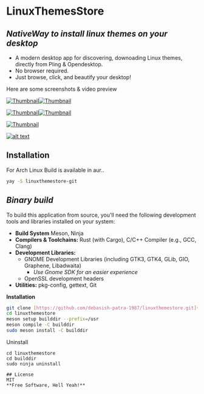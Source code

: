 # LinuxThemesStore
## _NativeWay to install linux themes on your desktop_

-  A modern desktop app for discovering, downoading Linux themes, directly from Pling & Opendesktop.
- No browser required.
- Just browse, click, and beautify your desktop!

Here are some screenshots & video preview

[![Thumbnail](https://i.ibb.co/v64sy4yh/1.png)](https://i.ibb.co/mV5vZ5Z0/1.png)[![Thumbnail](https://i.ibb.co/Xhqqdd8/2.png)](https://i.ibb.co/63kkppB/2.png)

[![Thumbnail](https://i.ibb.co/DfKX8bBj/3.png)](https://i.ibb.co/k2cn9yLP/3.png)[![Thumbnail](https://i.ibb.co/k25gTmCv/4.png)](https://i.ibb.co/s9bv4WYz/4.png)

[![Thumbnail](https://i.ibb.co/V0TK6Sgg/5.png)](https://i.ibb.co/nqjWpc77/5.png)

[![alt text](https://i.ibb.co/V0TK6Sgg/5.png)](https://github.com/debasish-patra-1987/linuxthemestore/raw/refs/heads/main/screenshots/screencastsample.mp4)

## Installation
For Arch Linux Build is available in aur..
```sh
yay -S linuxthemestore-git
```
## _Binary build_

To build this application from source, you'll need the following development tools and libraries installed on your system:
* **Build System** Meson, Ninja
* **Compilers & Toolchains:** Rust (with Cargo), C/C++ Compiler (e.g., GCC, Clang)
* **Development Libraries:**
    * GNOME Development Libraries (including GTK3, GTK4, GLib, GIO, Graphene, Libadwaita)
        * *Use Gnome SDK for an easier experience*
    * OpenSSL development headers
* **Utilities:** pkg-config, gettext, Git

**Installation**

```sh
git clone [https://github.com/debasish-patra-1987/linuxthemestore.git](https://github.com/debasish-patra-1987/linuxthemestore.git)
cd linuxthemestore
meson setup builddir --prefix=/usr
meson compile -C builddir
sudo meson install -C builddir
```
Uninstall

```
cd linuxthemestore
cd builddir
sudo ninja uninstall

## License
MIT
**Free Software, Hell Yeah!**
